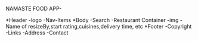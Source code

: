 NAMASTE FOOD APP-

*Header
-logo
-Nav-Items
*Body
-Search
-Restaurant Container
-img
-Name of resizeBy,start rating,cuisines,delivery time, etc
*Footer
-Copyright
-Links
-Address
-Contact
